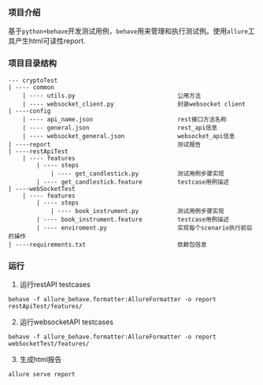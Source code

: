 ### 项目介绍
基于```python+behave```开发测试用例，```behave```用来管理和执行测试例。使用```allure```工具产生html可读性report.



### 项目目录结构
```
--- cryptoTest
| ---- common
	| ---- utils.py								公用方法
	| ---- websocket_client.py					封装websocket client
| ----config
	| ---- api_name.json						rest接口方法名称
	| ---- general.json							rest_api信息
	| ---- websocket_general.json				websocket_api信息
| ----report									测试报告
| ----restApiTest
	| ---- features
		| ---- steps
			| ---- get_candlestick.py			测试用例步骤实现
		| ---- get_candlestick.feature			testcase用例描述
| ----webSocketTest
	| ---- features
		| ---- steps
			| ---- book_instrument.py			测试用例步骤实现
		| ---- book_instrument.feature			testcase用例描述
		| ---- enviroment.py                    实现每个scenario执行前后的操作
| ----requirements.txt							依赖包信息

```
### 运行

1. 运行restAPI testcases
```
behave -f allure_behave.formatter:AllureFormatter -o report restApiTest/features/
```
2. 运行websocketAPI testcases
```
behave -f allure_behave.formatter:AllureFormatter -o report webSocketTest/features/
```
3. 生成html报告
```
allure serve report
```


